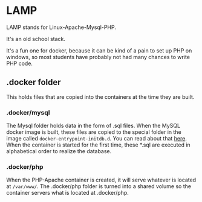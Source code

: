 # LAMP

LAMP stands for Linux-Apache-Mysql-PHP.

It's an old school stack.

It's a fun one for docker, because it can be kind of a pain to set up PHP on windows, so most students have probably not had many chances to write PHP code.

## .docker folder

This holds files that are copied into the containers at the time they are built.

### .docker/mysql

The Mysql folder holds data in the form of .sql files. When the MySQL docker image is built, these files are copied to the special folder in the image called `docker-entrypoint-initdb.d`. You can read about that [here](https://hub.docker.com/_/mysql/#:~:text=Initializing%20a%20fresh%20instance). When the container is started for the first time, these *.sql are executed in alphabetical order to realize the database.


### .docker/php

When the PHP-Apache container is created, it will serve whatever is located at `/var/www/`. The .docker/php folder is turned into a shared volume so the container servers what is located at .docker/php.

